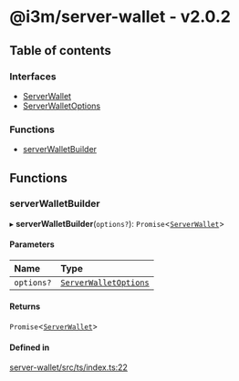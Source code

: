 # @i3m/server-wallet - v2.0.2

## Table of contents

### Interfaces

- [ServerWallet](interfaces/ServerWallet.md)
- [ServerWalletOptions](interfaces/ServerWalletOptions.md)

### Functions

- [serverWalletBuilder](API.md#serverwalletbuilder)

## Functions

### serverWalletBuilder

▸ **serverWalletBuilder**(`options?`): `Promise`<[`ServerWallet`](interfaces/ServerWallet.md)\>

#### Parameters

| Name | Type |
| :------ | :------ |
| `options?` | [`ServerWalletOptions`](interfaces/ServerWalletOptions.md) |

#### Returns

`Promise`<[`ServerWallet`](interfaces/ServerWallet.md)\>

#### Defined in

[server-wallet/src/ts/index.ts:22](https://gitlab.com/i3-market/code/wp3/t3.2/i3m-wallet-monorepo/-/blob/4a3b556/packages/server-wallet/src/ts/index.ts#L22)
